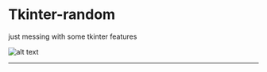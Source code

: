 # Tkinter-random
just messing with some tkinter features

![alt text](https://image.freepik.com/free-vector/pixel-art-hourglass-sand-clock-item-game-bit_360488-76.jpg)


------------------------------------------------------------------------------------------------------------------------------------------------------------------------------------------------------------------------------------------------------------------------------------------------------------------------------------------------------------------------------------------------------------------------------------------------------------------------------------------------------------------------------------------------------------------------------------------------------------------------------------------------
